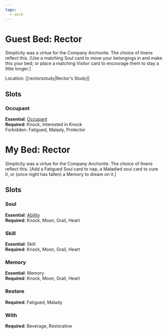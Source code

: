 ```yaml
---
tags:
  - verb
---
```

# Guest Bed: Rector
Simplicity was a virtue for the Company Anchorite. The choice of linens reflect this. \[Use a matching Soul card to move your belongings in and make this your bed; or place a matching Visitor card to encourage them to stay a little longer.]

Location: [[rectorsstudy|Rector's Study]]
## Slots
### Occupant
**Essential**: [Occupant](https://uadaf.theevilroot.xyz/rowenarium/element/campable)<br>
**Required**: Knock, Interested in Knock<br>
Forbidden: Fatigued, Malady, Protector
# My Bed: Rector
Simplicity was a virtue for the Company Anchorite. The choice of linens reflect this. \[Add a Fatigued Soul card to nap, a Maladied soul card to cure it, or (once night has fallen) a Memory to dream on it.]
## Slots
### Soul
**Essential**: [Ability](https://uadaf.theevilroot.xyz/rowenarium/element/ability)<br>
**Required**: Knock, Moon, Grail, Heart
### Skill
**Essential**: Skill<br>
**Required**: Knock, Moon, Grail, Heart
### Memory
**Essential**: Memory<br>
**Required**: Knock, Moon, Grail, Heart
### Restore
**Required**: Fatigued, Malady
### With
**Required**: Beverage, Restorative